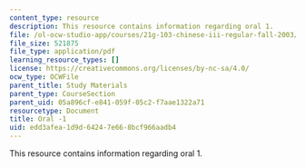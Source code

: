 ```yaml
---
content_type: resource
description: This resource contains information regarding oral 1.
file: /ol-ocw-studio-app/courses/21g-103-chinese-iii-regular-fall-2003/edd3afea1d9d64247e668bcf966aadb4_MIT21G_103F03_oral_1.pdf
file_size: 521875
file_type: application/pdf
learning_resource_types: []
license: https://creativecommons.org/licenses/by-nc-sa/4.0/
ocw_type: OCWFile
parent_title: Study Materials
parent_type: CourseSection
parent_uid: 05a896cf-e841-059f-05c2-f7aae1322a71
resourcetype: Document
title: Oral -1
uid: edd3afea-1d9d-6424-7e66-8bcf966aadb4
---
```

This resource contains information regarding oral 1.